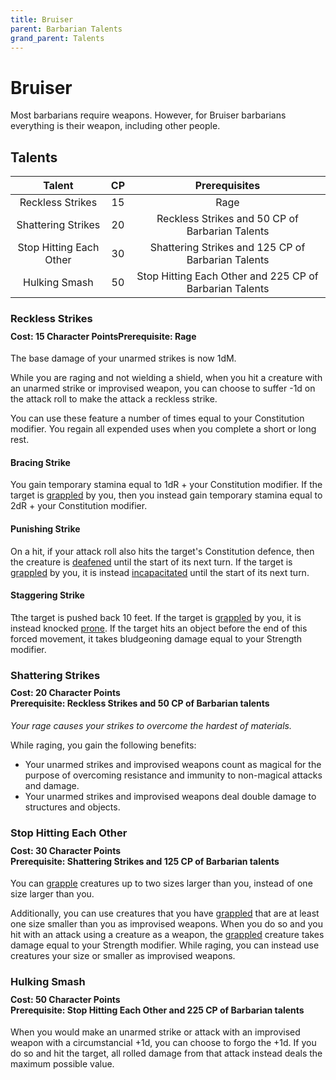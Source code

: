 ```yaml
---
title: Bruiser
parent: Barbarian Talents
grand_parent: Talents
---
```


# Bruiser
Most barbarians require weapons. However, for Bruiser barbarians everything is their weapon, including other people.

## Talents

| Talent | CP | Prerequisites |
|:------:|:--:|:-------------:|
| Reckless Strikes        | 15 | Rage |
| Shattering Strikes      | 20 | Reckless Strikes and 50 CP of Barbarian Talents |
| Stop Hitting Each Other | 30 | Shattering Strikes and 125 CP of Barbarian Talents |
| Hulking Smash           | 50 | Stop Hitting Each Other and 225 CP of Barbarian Talents |

### Reckless Strikes

<div style="margin-top:-10px;"></div>

#### **Cost:** 15 Character Points**Prerequisite:** Rage
The base damage of your unarmed strikes is now 1dM.

While you are raging and not wielding a shield, when you hit a creature with an unarmed strike or improvised weapon, you can choose to suffer -1d on the attack roll to make the attack a reckless strike.

You can use these feature a number of times equal to your Constitution modifier. You regain all expended uses when you complete a short or long rest.

#### Bracing Strike
You gain temporary stamina equal to 1dR + your Constitution modifier. If the target is [grappled](https://stormchaserroleplaying.com/stormchaserRPG/Conditions/Grappled/) by you, then you instead gain temporary stamina equal to 2dR + your Constitution modifier.

#### Punishing Strike
On a hit, if your attack roll also hits the target's Constitution defence, then the creature is [deafened](https://stormchaserroleplaying.com/stormchaserRPG/Conditions/Deafened/) until the start of its next turn. If the target is [grappled](https://stormchaserroleplaying.com/stormchaserRPG/Conditions/Grappled/) by you, it is instead [incapacitated](https://stormchaserroleplaying.com/stormchaserRPG/Conditions/Incapacitated/) until the start of its next turn.

#### Staggering Strike
Tthe target is pushed back 10 feet. If the target is [grappled](https://stormchaserroleplaying.com/stormchaserRPG/Conditions/Grappled/) by you, it is instead knocked [prone](https://stormchaserroleplaying.com/stormchaserRPG/Conditions/Prone/). If the target hits an object before the end of this forced movement, it takes bludgeoning damage equal to your Strength modifier.

### Shattering Strikes

<div style="margin-top:-10px;"></div>

#### **Cost:** 20 Character Points<br>**Prerequisite:** Reckless Strikes and 50 CP of Barbarian talents
*Your rage causes your strikes to overcome the hardest of materials.*

While raging, you gain the following benefits:
- Your unarmed strikes and improvised weapons count as magical for the purpose of overcoming resistance and immunity to non-magical attacks and damage.
- Your unarmed strikes and improvised weapons deal double damage to structures and objects.

### Stop Hitting Each Other

<div style="margin-top:-10px;"></div>

#### **Cost:** 30 Character Points<br>**Prerequisite:** Shattering Strikes and 125 CP of Barbarian talents
You can [grapple](https://stormchaserroleplaying.com/stormchaserRPG/Combat/Melee/Grapple/) creatures up to two sizes larger than you, instead of one size larger than you. 

Additionally, you can use creatures that you have [grappled](https://stormchaserroleplaying.com/stormchaserRPG/Combat/Melee/Grapple/) that are at least one size smaller than you as improvised weapons. When you do so and you hit with an attack using a creature as a weapon, the [grappled](https://stormchaserroleplaying.com/stormchaserRPG/Conditions/Grappled/) creature takes damage equal to your Strength modifier. While raging, you can instead use creatures your size or smaller as improvised weapons.

### Hulking Smash

<div style="margin-top:-10px;"></div>

#### **Cost:** 50 Character Points<br> **Prerequisite:** Stop Hitting Each Other and 225 CP of Barbarian talents
When you would make an unarmed strike or attack with an improvised weapon with a circumstancial +1d, you can choose to forgo the +1d. If you do so and hit the target, all rolled damage from that attack instead deals the maximum possible value.
